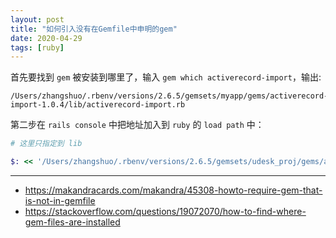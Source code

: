 ```yaml
---
layout: post
title: "如何引入没有在Gemfile中申明的gem"
date: 2020-04-29
tags: [ruby]
---
```


首先要找到 `gem` 被安装到哪里了，输入 `gem which activerecord-import`，输出:

```
/Users/zhangshuo/.rbenv/versions/2.6.5/gemsets/myapp/gems/activerecord-import-1.0.4/lib/activerecord-import.rb
```

第二步在 `rails console` 中把地址加入到 `ruby` 的 `load path` 中：

```ruby
# 这里只指定到 lib

$: << '/Users/zhangshuo/.rbenv/versions/2.6.5/gemsets/udesk_proj/gems/activerecord-import-1.0.4/lib'
```

---

* https://makandracards.com/makandra/45308-howto-require-gem-that-is-not-in-gemfile
* https://stackoverflow.com/questions/19072070/how-to-find-where-gem-files-are-installed
